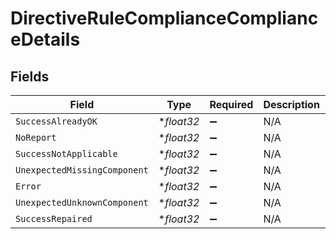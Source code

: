 # DirectiveRuleComplianceComplianceDetails


## Fields

| Field                        | Type                         | Required                     | Description                  | Example                      |
| ---------------------------- | ---------------------------- | ---------------------------- | ---------------------------- | ---------------------------- |
| `SuccessAlreadyOK`           | **float32*                   | :heavy_minus_sign:           | N/A                          | 100                          |
| `NoReport`                   | **float32*                   | :heavy_minus_sign:           | N/A                          | 0                            |
| `SuccessNotApplicable`       | **float32*                   | :heavy_minus_sign:           | N/A                          | 0                            |
| `UnexpectedMissingComponent` | **float32*                   | :heavy_minus_sign:           | N/A                          | 0                            |
| `Error`                      | **float32*                   | :heavy_minus_sign:           | N/A                          | 0                            |
| `UnexpectedUnknownComponent` | **float32*                   | :heavy_minus_sign:           | N/A                          | 0                            |
| `SuccessRepaired`            | **float32*                   | :heavy_minus_sign:           | N/A                          | 0                            |